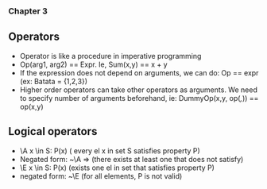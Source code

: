 ### Chapter 3

## Operators

* Operator is like a procedure in imperative programming
* Op(arg1, arg2) == Expr. Ie, Sum(x,y) == x + y
* If the expression does not depend on arguments, we can do: Op == expr (ex: Batata = {1,2,3})
* Higher order operators can take other operators as arguments. We need to specify number of arguments beforehand, ie: DummyOp(x,y, op(_,_)) == op(x,y)

## Logical operators

* \A x \in S: P(x) ( every el x in set S satisfies property P)
* Negated form: ~\A => (there exists at least one that does not satisfy)
* \E x \in S: P(x) (exists one el in set that satisfies property P)
* negated form: ~\E (for all elements, P is not valid)